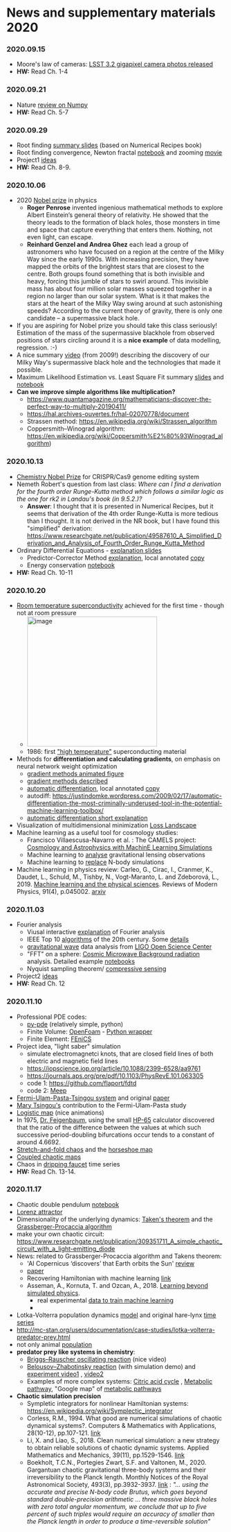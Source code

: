 # News and supplementary materials 2020

### 2020.09.15
- Moore's law of cameras: [LSST 3.2 gigapixel camera photos released](https://www6.slac.stanford.edu/news/2020-09-08-sensors-world-largest-digital-camera-snap-first-3200-megapixel-images-slac.aspx)
- __HW:__ Read Ch. 1-4

### 2020.09.21
- Nature [review on Numpy](https://www.nature.com/articles/s41586-020-2649-2)
- __HW:__ Read Ch. 5-7

### 2020.09.29
- Root finding [summary slides](https://icsabai.github.io/classes/compsimf17em/Slides2019/rootFinding.pdf) (based on Numerical Recipes book)
- Root finding convergence, Newton fractal [notebook](https://nbviewer.jupyter.org/github/icsabai/simulationsMsc/blob/master/code/ch07_differentiation_roots/newton_fractal.ipynb) and zooming [movie](https://www.youtube.com/watch?v=gh6e95OmoAk)
- Project1 [ideas](https://icsabai.github.io/classes/compsimf17em/Slides2019/project1List.pdf)
- __HW:__ Read Ch. 8-9.


### 2020.10.06
- 2020 [Nobel prize](https://www.nobelprize.org/) in physics
  - __Roger Penrose__ invented ingenious mathematical
methods to explore Albert Einstein’s general theory
of relativity. He showed that the theory leads to the
formation of black holes, those monsters in time
and space that capture everything that enters them.
Nothing, not even light, can escape.
  - __Reinhard Genzel and Andrea Ghez__ each lead a
group of astronomers who have focused on a
region at the centre of the Milky Way since the
early 1990s. With increasing precision, they
have mapped the orbits of the brightest stars
that are closest to the centre. Both groups found
something that is both invisible and heavy,
forcing this jumble of stars to swirl around.
This invisible mass has about four million solar
masses squeezed together in a region no larger than our solar system. What is it that makes the stars
at the heart of the Milky Way swing around at such astonishing speeds? According to the current
theory of gravity, there is only one candidate – a supermassive black hole.
- If you are aspiring for Nobel prize you should take this class seriously! Estimation of the mass of the supermassive blackhole from observed positions of stars circling around it is a __nice example__ of data modelling, regression. :-)
- A nice summary [video](https://www.youtube.com/watch?v=KCADH3x56eE) (from 2009!) describing the discovery of our Milky Way's supermassive black hole and the technologies that made it possible. 
- Maximum Likelihood Estimation vs. Least Square Fit summary [slides](https://icsabai.github.io/classes/compsimf17em/Slides2019/leastSquares.pdf) and [notebook](https://nbviewer.jupyter.org/github/icsabai/simulationsMsc/blob/master/code/ch08_lineq_fitting/maximum_likelihood.ipynb)
- __Can we improve simple algorithms like multiplication?__
  - https://www.quantamagazine.org/mathematicians-discover-the-perfect-way-to-multiply-20190411/
  - https://hal.archives-ouvertes.fr/hal-02070778/document
  - Strassen method: https://en.wikipedia.org/wiki/Strassen_algorithm
  - Coppersmith–Winograd algorithm: https://en.wikipedia.org/wiki/Coppersmith%E2%80%93Winograd_algorithm)
  
### 2020.10.13
- [Chemistry Nobel Prize](https://www.nobelprize.org/prizes/chemistry/2020/press-release/) for CRISPR/Cas9 genome editing system
- Nemeth Robert's question from last class: _Where can I find a derivation for the fourth order Runge-Kutta method which follows a similar logic as the one for rk2 in Landau's book (in 9.5.2.)?_
  - __Answer__: I thought that it is presented in Numerical Recipes, but it seems that derivation of the 4th order Runge-Kutta is more tedious than I thought. It is not derived in the NR book, but I have found this "simplified" derivation: https://www.researchgate.net/publication/49587610_A_Simplified_Derivation_and_Analysis_of_Fourth_Order_Runge_Kutta_Method
- Ordinary Differential Equations - [explanation slides](https://icsabai.github.io/classes/compsimf17em/Slides2019/diffEq.pdf)
  - Predictor-Corrector Method [explanation](http://mathfaculty.fullerton.edu/mathews/n2003/abmmethod/adamsbashforthproof.pdf), local annotated [copy](https://icsabai.github.io/classes/compsimf17em/Slides2019/adamsbashforthproof.pdf)
  - Energy conservation [notebook](https://nbviewer.jupyter.org/github/ASU-CompMethodsPhysics-PHY494/PHY494-resources-2016/blob/master/08_ODEs/08_ODE-integrators-verlet.ipynb)
- __HW:__ Read Ch. 10-11

### 2020.10.20
- [Room temperature superconductivity](https://www.nature.com/articles/s41586-020-2801-z) achieved for the first time - though not at room pressure
  - <img src="https://www.nextbigfuture.com/wp-content/uploads/2020/10/diamondsuper-730x430.jpg" alt="image" width="300"/>
  - 1986: first ["high temperature"](https://en.wikipedia.org/wiki/High-temperature_superconductivity) superconducting material
- Methods for __differentiation and calculating gradients__, on emphasis on neural network weight optimization
  - [gradient methods animated figure](https://medium.com/datathings/neural-networks-and-backpropagation-explained-in-a-simple-way-f540a3611f5e)
  - [gradient methods described](http://ruder.io/optimizing-gradient-descent/)
  - [automatic differentiation](https://arxiv.org/pdf/1502.05767.pdf),  local annotated [copy](https://icsabai.github.io/classes/compsimf17em/Slides2019/automatic_differentiation_1502.05767.pdf)
  - autodiff: https://justindomke.wordpress.com/2009/02/17/automatic-differentiation-the-most-criminally-underused-tool-in-the-potential-machine-learning-toolbox/
  - [automatic differentiation short explanation](https://towardsdatascience.com/automatic-differentiation-explained-b4ba8e60c2ad)
- Visualization of multidimensional minimization [Loss Landscape](https://losslandscape.com/)
- Machine learning as a useful tool for cosmology studies: 
  - Francisco Villaescusa-Navarro et al. : The CAMELS project: [Cosmology and Astrophysics with MachinE Learning Simulations](https://arxiv.org/abs/2010.00619)  
  - Machine learning to [analyse](https://astronomycommunity.nature.com/posts/40395-learning-from-deep-learning) gravitational lensing observations
  - Machine learning to [replace](https://arxiv.org/pdf/1908.05519.pdf) N-body simulations
 - Machine learning in physics review: Carleo, G., Cirac, I., Cranmer, K., Daudet, L., Schuld, M., Tishby, N., Vogt-Maranto, L. and Zdeborová, L., 2019. [Machine learning and the physical sciences](https://journals.aps.org/rmp/abstract/10.1103/RevModPhys.91.045002). Reviews of Modern Physics, 91(4), p.045002. [arxiv](https://arxiv.org/pdf/1903.10563.pdf)
 
### 2020.11.03
- Fourier analysis
  - Viusal interactive [explanation](https://betterexplained.com/articles/an-interactive-guide-to-the-fourier-transform/) of Fourier analysis
  - IEEE Top 10 [algorithms](https://www.computer.org/csdl/magazine/cs/2000/01/c1022/13rRUxBJhBm) of the 20th century. Some [details](https://icsabai.github.io/classes/compsimf17em/Slides2019/TopTenAlgorithms.pdf)
  - [gravitational wave](https://nbviewer.jupyter.org/github/icsabai/simulationsMsc/blob/master/code/ch10_fourier/LIGO/LOSC_Event_tutorial/LOSC_Event_tutorial.ipynb) data analysis from [LIGO Open Science Center](https://www.gw-openscience.org/)
  - "FFT" on a sphere: [Cosmic Microwave Background radiation](https://github.com/sdam-elte/dslab2020/blob/master/projects/06-astro_CMB/AST5220_2_2011.pdf) analysis. Detailed example [notebooks](https://github.com/jeffmcm1977/CMBAnalysis_SummerSchool)
  - Nyquist sampling theorem/ [compressive sensing](https://users.soe.ucsc.edu/~afletcher/EE293/Week1Readings/Papers_Week1_and_Week2/Baraniuk_SPMag2007.pdf)
- Project2 [ideas](https://icsabai.github.io/classes/compsimf17em/Slides2019/project2List.pdf)
- __HW:__ Read Ch. 12 

### 2020.11.10
- Professional PDE codes:
  - [py-pde](https://pypi.org/project/py-pde/) (relatively simple, python)
  - Finite Volume: [OpenFoam](https://openfoam.org/) - [Python wrapper](https://pypi.org/project/PyFoam/)
  - Finite Element: [FEniCS](https://fenicsproject.org/)
- Project idea, "light saber" simulation
  - simulate electromagnetci knots, that are closed field lines of both electric and magnetic field lines
  - https://iopscience.iop.org/article/10.1088/2399-6528/aa9761
  - https://journals.aps.org/pre/pdf/10.1103/PhysRevE.101.063305
  - code 1: https://github.com/flaport/fdtd
  - code 2: [Meep](https://meep.readthedocs.io/en/latest/)
- [Fermi-Ulam-Pasta-Tsingou system](https://en.wikipedia.org/wiki/Fermi%E2%80%93Pasta%E2%80%93Ulam%E2%80%93Tsingou_problem) and original [paper](https://icsabai.github.io/classes/compsimf17em/Slides2019/FermiCollectedPapers1965.pdf)
- [Mary Tsingou's](https://icsabai.github.io/classes/compsimf17em/Slides2019/FUPT_Mary0801.1590.pdf) contribution to the Fermi-Ulam-Pasta study
- [Logistic map](https://en.wikipedia.org/wiki/Logistic_map) (nice animations)
- In 1975, [Dr. Feigenbaum](https://en.wikipedia.org/wiki/Mitchell_Feigenbaum), using the small [HP-65](https://en.wikipedia.org/wiki/HP-65) calculator discovered that the ratio of the difference between the values at which such successive period-doubling bifurcations occur tends to a constant of around 4.6692. 
- [Stretch-and-fold chaos](https://icsabai.github.io/classes/compsimf17em/Slides2019/strechAndFoldChaos.pdf) and the [horseshoe map](https://en.wikipedia.org/wiki/Horseshoe_map)
- [Coupled chaotic maps](https://en.wikipedia.org/wiki/Coupled_map_lattice)
- Chaos in [dripping faucet](https://icsabai.github.io/classes/compsimf17em/Slides2019/dripping_faucet_chaos.pdf) time series
- __HW:__ Read Ch. 13-14. 

### 2020.11.17
- Chaotic double pendulum [notebook](https://nbviewer.jupyter.org/github/icsabai/simulationsMsc/blob/master/code/ch09_ode/doublePendulum_2.ipynb)
- [Lorenz attractor](https://en.wikipedia.org/wiki/Lorenz_system) 
- Dimensionality of the underlying dynamics: [Taken's theorem](https://en.wikipedia.org/wiki/Takens%27s_theorem) and the  [Grassberger-Procaccia algorithm ](http://www.scholarpedia.org/article/Grassberger-Procaccia_algorithm) 
- make your own chaotic circuit: https://www.researchgate.net/publication/309351711_A_simple_chaotic_circuit_with_a_light-emitting_diode
- News: related to Grassberger-Procaccia algorithm and Takens theorem: 
  - 'AI Copernicus ‘discovers’ that Earth orbits the Sun' [review](https://www.nature.com/articles/d41586-019-03332-7)
  - [paper](https://arxiv.org/pdf/1807.10300.pdf)
  - Recovering Hamiltonian with machine learning [link](https://arxiv.org/pdf/1909.13789.pdf)
  - Asseman, A., Kornuta, T. and Ozcan, A., 2018. [Learning beyond simulated physics](https://openreview.net/pdf?id=HylajWsRF7).
    - real experimental [data to train machine learning](https://ibm.github.io/double-pendulum-chaotic-dataset/)
    - 
- Lotka-Volterra population dynamics [model](https://en.wikipedia.org/wiki/Lotka%E2%80%93Volterra_equations) and original hare-lynx [time series](https://www.math.uni-bielefeld.de/~sek/biomath/lotka.html)
- http://mc-stan.org/users/documentation/case-studies/lotka-volterra-predator-prey.html
- not only animal [population](https://academic.oup.com/bioscience/article/67/12/1026/4605229)
- __predator prey like systems in chemistry__: 
  - [Briggs–Rauscher oscillating reaction](https://en.wikipedia.org/wiki/Briggs%E2%80%93Rauscher_reaction) (nice video) 
  - [Belousov–Zhabotinsky reaction](https://en.wikipedia.org/wiki/Belousov%E2%80%93Zhabotinsky_reaction) (with simulation demo) and  [experiment video1](https://youtu.be/o72GGxQqWt8?t=65) , [video2](https://www.youtube.com/watch?v=jRQAndvF4sM)
  - Examples of more complex systems: [Citric acid cycle](https://en.wikipedia.org/wiki/Citric_acid_cycle) , [Metabolic pathway](https://en.wikipedia.org/wiki/Metabolic_pathway), "Google map" of [metabolic pathways](http://biochemical-pathways.com/#/map/1)
- __Chaotic simulation precision__
  - Sympletic integrators for nonlinear Hamiltonian systems: https://en.wikipedia.org/wiki/Symplectic_integrator
  - Corless, R.M., 1994. What good are numerical simulations of chaotic dynamical systems?. Computers & Mathematics with Applications, 28(10-12), pp.107-121. [link](https://www.sciencedirect.com/science/article/pii/089812219400188X)
  - Li, X. and Liao, S., 2018. Clean numerical simulation: a new strategy to obtain reliable solutions of chaotic dynamic systems. Applied Mathematics and Mechanics, 39(11), pp.1529-1546. [link](https://link.springer.com/article/10.1007/s10483-018-2383-6)
  - Boekholt, T.C.N., Portegies Zwart, S.F. and Valtonen, M., 2020. Gargantuan chaotic gravitational three-body systems and their irreversibility to the Planck length. Monthly Notices of the Royal Astronomical Society, 493(3), pp.3932-3937. [link](https://academic.oup.com/mnras/article-abstract/493/3/3932/5736044?redirectedFrom=fulltext) : _"... using the accurate and precise N-body code Brutus, which goes beyond standard double-precision arithmetic ... three massive black holes with zero total angular momentum, we conclude that up to five percent of such triples would require an accuracy of smaller than the Planck length in order to produce a time-reversible solution"_

